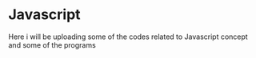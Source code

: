 # Javascript
Here i will be uploading some of the codes related to Javascript concept and some of the programs

